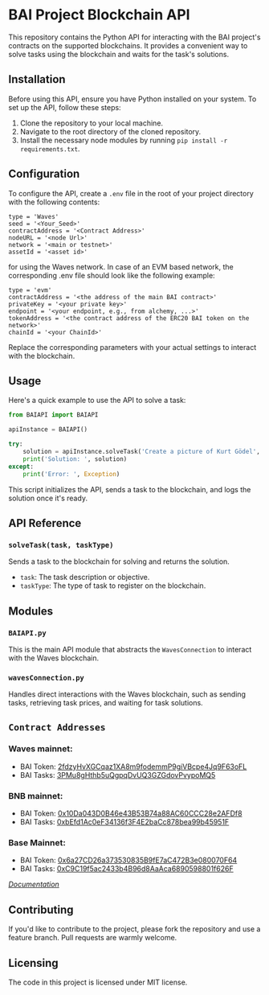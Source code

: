 # BAI Project Blockchain API

This repository contains the Python API for interacting with the BAI project's contracts on the supported blockchains. It provides a convenient way to solve tasks using the blockchain and waits for the task's solutions.

## Installation

Before using this API, ensure you have Python installed on your system.  To set up the API, follow these steps:

1. Clone the repository to your local machine.
2. Navigate to the root directory of the cloned repository.
3. Install the necessary node modules by running `pip install -r requirements.txt`.

## Configuration

To configure the API, create a `.env` file in the root of your project directory with the following contents:

```env
type = 'Waves'
seed = '<Your_Seed>'
contractAddress = '<Contract Address>'
nodeURL = '<node Url>'
network = '<main or testnet>'
assetId = '<asset id>'
```

for using the Waves network. In case of an EVM based network, the corresponding .env file should look like the following example:

```env
type = 'evm'
contractAddress = '<the address of the main BAI contract>'
privateKey = '<your private key>'
endpoint = '<your endpoint, e.g., from alchemy, ...>'
tokenAddress = '<the contract address of the ERC20 BAI token on the network>'
chainId = '<your ChainId>'
```

Replace the corresponding parameters with your actual settings to interact with the blockchain.

## Usage
Here's a quick example to use the API to solve a task:

```Python
from BAIAPI import BAIAPI

apiInstance = BAIAPI()

try:
    solution = apiInstance.solveTask('Create a picture of Kurt Gödel', 'dalle')
    print('Solution: ', solution)
except:
    print('Error: ', Exception)
```

This script initializes the API, sends a task to the blockchain, and logs the solution once it's ready.

## API Reference

### `solveTask(task, taskType)`

Sends a task to the blockchain for solving and returns the solution.

- `task`: The task description or objective.
- `taskType`: The type of task to register on the blockchain.

## Modules

### `BAIAPI.py`

This is the main API module that abstracts the `WavesConnection` to interact with the Waves blockchain.

### `wavesConnection.py`

Handles direct interactions with the Waves blockchain, such as sending tasks, retrieving task prices, and waiting for task solutions.

## `Contract Addresses`

### Waves mainnet: 
- BAI Token: [2fdzyHvXGCqaz1XA8m9fodemmP9giVBcpe4Jq9F63oFL](https://wavesexplorer.com/assets/2fdzyHvXGCqaz1XA8m9fodemmP9giVBcpe4Jq9F63oFL)
- BAI Tasks: [3PMu8gHthb5uQgpqDvUQ3GZGdovPvypoMQ5](https://wavesexplorer.com/addresses/3PMu8gHthb5uQgpqDvUQ3GZGdovPvypoMQ5)

### BNB mainnet: 
- BAI Token: [0x10Da043D0B46e43B53B74a88AC60CCC28e2AFDf8](https://bscscan.com/token/0x10Da043D0B46e43B53B74a88AC60CCC28e2AFDf8)
- BAI Tasks: [0xbEfd1Ac0eF34136f3F4E2baCc878bea99b45951F](https://bscscan.com/address/0xbEfd1Ac0eF34136f3F4E2baCc878bea99b45951F)

### Base Mainnet: 
- BAI Token: [0x6a27CD26a373530835B9fE7aC472B3e080070F64](https://basescan.org/token/0x6a27CD26a373530835B9fE7aC472B3e080070F64)
- BAI Tasks: [0xC9C19f5ac2433b4B96d8AaAca6890598801f626F](https://basescan.org/address/0xC9C19f5ac2433b4B96d8AaAca6890598801f626F)

*[Documentation](https://docs.blockai.dev/bai/contracts)*

## Contributing
If you'd like to contribute to the project, please fork the repository and use a feature branch. Pull requests are warmly welcome.

## Licensing
The code in this project is licensed under MIT license.
